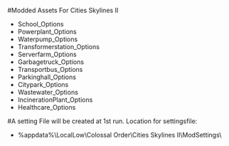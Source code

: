 #Modded Assets For Cities Skylines II
* School_Options
* Powerplant_Options
* Waterpump_Options
* Transformerstation_Options
* Serverfarm_Options
* Garbagetruck_Options
* Transportbus_Options
* Parkinghall_Options
* Citypark_Options
* Wastewater_Options
* IncinerationPlant_Options
* Healthcare_Options

#A setting File will be created at 1st run.
Location for settingsfile:
* %appdata%\LocalLow\Colossal Order\Cities Skylines II\ModSettings\
